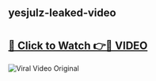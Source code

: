 ## yesjulz-leaked-video 

# <h2><a href="http://freeplayer.one?title=yesjulz-leaked-video&ref=21J">🔗 Click to Watch 👉🔴 VIDEO</a></h2>

<a href="http://freeplayer.one?title=yesjulz-leaked-video&ref=21J" rel="nofollow" data-target="animated-image.originalLink"><img src="https://i.ibb.co.com/xMMVF88/686577567.gif" alt="Viral Video Original" style="max-width: 100%; display: inline-block;" data-target="animated-image.originalImage"></a>

